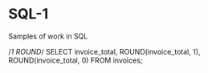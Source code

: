 # SQL-1
Samples of work in SQL

/*1 ROUND*/
SELECT invoice_total,
ROUND(invoice_total, 1),
ROUND(invoice_total, 0)
FROM invoices;
